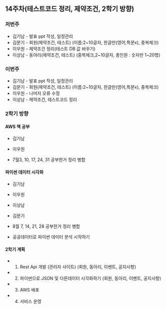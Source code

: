 ## 14주차(테스트코드 정리, 제약조건, 2학기 방향)

### 저번주
* 김기남 - 발표 ppt 작성, 일정관리
* 김문기 - 회원(제약조건, 테스트) (이름:2~10글자, 한글만(영어,특문x), 중복체크)
* 이우원 - 제약조건 정리(테스트 DB 값 바꾸기)
* 이상남 - 동아리(제약조건, 테스트) (중복체크,2~10글자, 총인원 : 숫자만 1~20명)

### 이번주 
* 김기남 - 발표 ppt 작성, 일정관리
* 김문기 - 회원(제약조건, 테스트) (이름:2~10글자, 한글만(영어,특문x), 중복체크)
* 이우원 - 나머지 오류 수정
* 이상남 - 제약조건, 테스트코드 정리

### 2학기 방향

#### AWS 책 공부
* 김기남
* 이우원

* 7월3, 10, 17, 24, 31 공부한거 정리 병합

#### 파이썬 데이터 시각화 
* 김기남
* 이우원
* 이상남
* 김문기

* 8월 7, 14, 21, 28 공부한거 정리 병합

* 공공데이터로 파이썬 데이터 분석 시작하기

#### 2학기 계획
* 1. Rest Api 개발 (관리자 사이트)  (회원, 동아리, 이벤트, 공지사항)
* 2. 파이썬으로 JSON 및 다른데이터 시각화하기 (회원, 동아리, 이벤트, 공지사항)
* 3. AWS 배포
* 4. 서비스 운영
    


